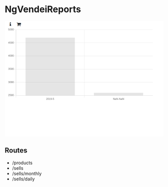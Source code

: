 # NgVendeiReports

![Report](https://github.com/kapit4n/ng-vendei-reports/blob/develop/screenshots/ng-vendei-reports-sells-monthly.png?raw=true)

## Routes
* /products
* /sells
* /sells/monthly
* /sells/daily
